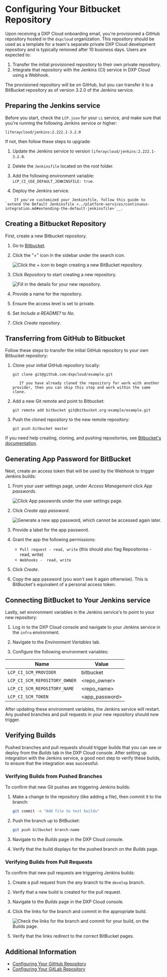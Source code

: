 # Configuring Your Bitbucket Repository

Upon receiving a DXP Cloud onboarding email, you're provisioned a GitHub repository hosted in the `dxpcloud` organization. This repository should be used as a template for a team's separate private DXP Cloud development repository and is typically removed after 10 business days. Users are expected to:

1. Transfer the initial provisioned repository to their own private repository.
1. Integrate that repository with the Jenkins (CI) service in DXP Cloud using a Webhook.

The provisioned repository will be on GitHub, but you can transfer it to a BitBucket repository as of version 3.2.0 of the Jenkins service.

## Preparing the Jenkins service

Before you start, check the `LCP.json` for your `ci` service, and make sure that you're running the following Jenkins service or higher:

```
liferaycloud/jenkins:2.222.1-3.2.0
```

If not, then follow these steps to upgrade:

1. Update the Jenkins service to version `liferaycloud/jenkins:2.222.1-3.2.0`.

1. Delete the `Jenkinsfile` located on the root folder.

1. Add the following environment variable: `LCP_CI_USE_DEFAULT_JENKINSFILE: true`.

1. Deploy the Jenkins service.

```note::
    If you've customized your Jenkinsfile, follow this guide to `extend the Default Jenkinsfile <../platform-services/continuous-integration.md#extending-the-default-jenkinsfile>`__.
```

## Creating a Bitbucket Repository

First, create a new Bitbucket repository.

1. Go to [Bitbucket](https://bitbucket.org).

1. Click the "+" icon in the sidebar under the search icon.

    ![Click the + icon to begin creating a new BitBucket repository.](./configuring-your-bitbucket-repository/images/01.png)

1. Click _Repository_ to start creating a new repository.

    ![Fill in the details for your new repository.](./configuring-your-bitbucket-repository/images/02.png)

1. Provide a name for the repository.

1. Ensure the access level is set to private.

1. Set _Include a README?_ to _No_.

1. Click _Create repository_.

## Transferring from GitHub to Bitbucket

Follow these steps to transfer the initial GitHub repository to your own Bitbucket repository:

1. Clone your initial GitHub repository locally:

    ```git clone git@github.com:dxpcloud/example.git```

    ```note::
       If you have already cloned the repository for work with another provider, then you can skip this step and work within the same clone.
    ```

1. Add a new Git remote and point to Bitbucket:

    ```git remote add bitbucket git@bitbucket.org:example/example.git```

1. Push the cloned repository to the new remote repository:

    ```git push bitbucket master```

If you need help creating, cloning, and pushing repositories, see [Bitbucket's documentation](https://confluence.atlassian.com/bitbucket/create-a-git-repository-759857290.html).

## Generating App Password for BitBucket

Next, create an access token that will be used by the Webhook to trigger Jenkins builds:

1. From your user settings page, under _Access Management_ click _App passwords_.

    ![Click App passwords under the user settings page.](./configuring-your-bitbucket-repository/images/03.png)

1. Click _Create app password_.

    ![Generate a new app password, which cannot be accessed again later.](./configuring-your-bitbucket-repository/images/04.png)

1. Provide a label for the app password.

1. Grant the app the following permissions:

    * `Pull request - read, write` (this should also flag Repositories - read, write)
    * `Webhooks -  read, write`

1. Click _Create_.

1. Copy the app password (you won't see it again otherwise). This is BitBucket's equivalent of a personal access token.

## Connecting BitBucket to Your Jenkins service

Lastly, set environment variables in the Jenkins service's to point to your new repository:

1. Log in to the DXP Cloud console and navigate to your Jenkins service in the `infra` environment.

1. Navigate to the _Environment Variables_ tab.

1. Configure the following environment variables:

| Name | Value |
| ---  | ---   |
| `LCP_CI_SCM_PROVIDER` | bitbucket  |
| `LCP_CI_SCM_REPOSITORY_OWNER` | <repo_owner> |
| `LCP_CI_SCM_REPOSITORY_NAME` | <repo_name> |
| `LCP_CI_SCM_TOKEN` | <app_password> |

After updating these environment variables, the Jenkins service will restart. Any pushed branches and pull requests in your new repository should now trigger.

## Verifying Builds

Pushed branches and pull requests should trigger builds that you can see or deploy from the _Builds_ tab in the DXP Cloud console. After setting up integration with the Jenkins service, a good next step to verify these builds, to ensure that the integration was successful.

### Verifying Builds from Pushed Branches

To confirm that new Git pushes are triggering Jenkins builds:

1. Make a change to the repository (like adding a file), then commit it to the branch:

    ```bash
    git commit -m "Add file to test builds"
    ```

1. Push the branch up to BitBucket:

    ```bash
    git push bitbucket branch-name
    ```

1. Navigate to the _Builds_ page in the DXP Cloud console.

1. Verify that the build displays for the pushed branch on the _Builds_ page.

### Verifying Builds from Pull Requests

To confirm that new pull requests are triggering Jenkins builds:

1. Create a pull request from the any branch to the `develop` branch.

1. Verify that a new build is created for the pull request.

1. Navigate to the _Builds_ page in the DXP Cloud console.

1. Click the links for the branch and commit in the appropriate build.

    ![Check the links for the branch and commit for your build, on the Builds page.](./configuring-your-bitbucket-repository/images/05.png)

1. Verify that the links redirect to the correct BitBucket pages.

## Additional Information

* [Configuring Your GitHub Repository](./configuring-your-github-repository.md)
* [Configuring Your GitLab Repository](./configuring-your-gitlab-repository.md)